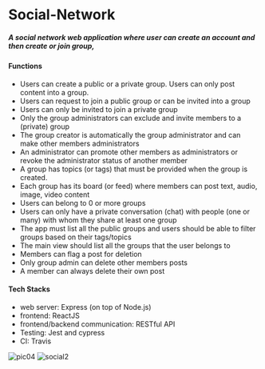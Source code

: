 # Social-Network

##### A social network web application where user can create an account and then create or join group, 
#### Functions
- Users can create a public or a private group. Users can only post content into a group.
- Users can request to join a public group or can be invited into a group
- Users can only be invited to join a private group
- Only the group administrators can exclude and invite members to a (private) group
- The group creator is automatically the group administrator and can make other
members administrators
- An administrator can promote other members as administrators or revoke the
administrator status of another member
- A group has topics (or tags) that must be provided when the group is created.
- Each group has its board (or feed) where members can post text, audio, image, video content
- Users can belong to 0 or more groups
- Users can only have a private conversation (chat) with people (one or many) with
whom they share at least one group
- The app must list all the public groups and users should be able to filter groups
based on their tags/topics
- The main view should list all the groups that the user belongs to
- Members can flag a post for deletion
- Only group admin can delete other members posts
- A member can always delete their own post

#### Tech Stacks
- web server: Express (on top of Node.js)
- frontend: ReactJS
- frontend/backend communication: RESTful API
- Testing: Jest and cypress 
- CI: Travis


![pic04](https://user-images.githubusercontent.com/43489975/184638260-3b73c8c1-a05d-4efa-8e0e-a809abd4ac44.jpg)
![social2](https://user-images.githubusercontent.com/43489975/184656094-f67cc8b6-bd62-4b8a-a4e7-fb6d00053c95.png)

